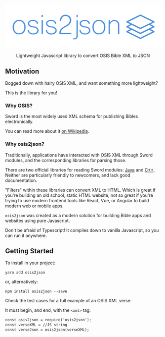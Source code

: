 <p align="center">
    <img alt="osis2json" src="assets/osis2json.png" width="546">
</p>

<p align="center">
  Lightweight Javascript library to convert OSIS Bible XML to JSON

## Motivation

Bogged down with hairy OSIS XML, and want something more lightweight?

This is the library for you!

### Why OSIS?

Sword is the most widely used XML schema for publishing Bibles electronically.

You can read more about it [on Wikipedia](https://en.wikipedia.org/wiki/Open_Scripture_Information_Standard).

### Why osis2json?

Traditionally, applications have interacted with OSIS XML through Sword modules, and the corresponding libraries for parsing those.

There are two official libraries for reading Sword modules: [Java](https://github.com/crosswire/jsword) and [C++](https://github.com/bibletime/crosswire-sword-mirror). Neither are particularly friendly to newcomers, and lack good documentation.

"Filters" within these libraries can convert XML to HTML. Which is great if you're building an old school, static HTML website, not so great if you're trying to use modern frontend tools like React, Vue, or Angular to build modern web or mobile apps.

`osis2json` was created as a modern solution for building Bible apps and websites using pure Javascript.

Don't be afraid of Typescript! It compiles down to vanilla Javascript, so you can run it anywhere.

## Getting Started

To install in your project:

```
yarn add osis2json
```
or, alternatively:

```
npm install osis2json --save
```

Check the test cases for a full example of an OSIS XML verse.

It must begin, and end, with the `<xml>` tag.

```
const osis2json = require('osis2json');
const verseXML = //JS string
const verseJson = osis2json(verseXML);
```

